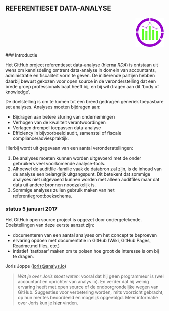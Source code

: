 ## REFERENTIESET DATA-ANALYSE

<p align="right">
  <img src="images/logo.png" alt="purpleyellowcircle"/>
</p>
### Introductie

Het GitHub project referentieset data-analyse (hierna *RDA*) is ontstaan uit wens om kennisdeling omtrent data-analyse in domein van accountants, administratie en fiscaliteit vorm te geven. De initiërende partijen hebben daarbij bewust gekozen voor open source in de veronderstelling dat een brede groep professionals baat heeft bij, en bij wil dragen aan dit 'body of knowledge'.

De doelstelling is om te komen tot een breed gedragen generiek toepasbare set analyses. Analyses moeten bijdragen aan:

+ Bijdragen aan betere sturing van ondernemingen
+ Verhogen van de kwaliteit verantwoordingen
+ Verlagen drempel toepassen data-analyse
+ Efficiency in bijvoorbeeld audit, samenstel of fiscale compliance/adviespraktijk.

Hierbij wordt uit gegevaan van een aantal veronderstellingen:

1. De analyses moeten kunnen worden uitgevoerd met de onder gebruikers veel voorkomende analyse-tools. 
2. Alhoewel de auditfile-familie vaak de databron zal zijn, is de inhoud van de analyse een belangrijk uitgangspunt. Dit betekent dat sommige analyses niet uitgevoerd kunnen worden met alleen auditfiles maar dat data uit andere bronnen noodzakelijk is. 
3. Sommige analyses zullen gebruik maken van het referentiegrootboekschema. 

### status 5 januari 2017

Het GitHub open source project is opgezet door ondergetekende. Doelstellingen van deze eerste aanzet zijn:

- documenteren van een aantal analyses om het concept te beproeven
- ervaring opdoen met documentatie in GitHub (Wiki, GitHub Pages, Readme.md files, etc.)
- intiatief 'tastbaar' maken om te polsen hoe groot de interesse is om bij te dragen. 

Joris Joppe
(joris@analys.io)

>*Wat je over Joris moet weten:* vooral dat hij geen programmeur is (wel accountant en oprichter van analys.io). En verder dat hij weinig ervaring heeft met open source of de ondoorgrondelijke wegen van GitHub. Suggesties voor verbetering worden, mits voorzicht gebracht, op hun merites beoordeeld en mogelijk opgevolgd. Meer informatie over Joris kun je [hier](https://nl.linkedin.com/in/jorisjoppe) vinden. 


